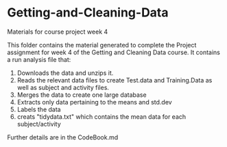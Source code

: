 # Getting-and-Cleaning-Data
Materials for course project week 4


This folder contains the material generated to complete the Project assignment for week 4 of the Getting and Cleaning Data course.  It contains a run analysis file that:

1. Downloads the data and unzips it.
2. Reads the relevant data files to create Test.data and Training.Data as well as subject and activity files.
3. Merges the data to create one large database
4. Extracts only data pertaining to the means and std.dev
5. Labels the data
6. creats "tidydata.txt" which contains the mean data for each subject/activity

Further details are in the CodeBook.md
